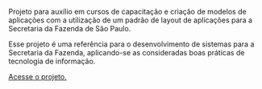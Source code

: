 Projeto para auxílio em cursos de capacitação e criação de modelos de aplicações com a utilização de um padrão de layout de aplicações para a Secretaria da Fazenda de São Paulo.

Esse projeto é uma referência para o desenvolvimento de sistemas para a Secretaria da Fazenda, aplicando-se as consideradas boas práticas de tecnologia de informação.

[Acesse o projeto.](https://ads.intra.fazenda.sp.gov.br/tfs/ADMIN/Layout_Padrao)